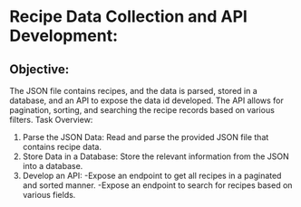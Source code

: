 # Recipe Data Collection and API Development:

## Objective: 
The JSON file contains recipes, and the data is parsed, stored in a database, and an API to expose the data id developed. The API allows for pagination, sorting, and searching the recipe records based on various 
filters. 
Task Overview: 
1. Parse the JSON Data: Read and parse the provided JSON file that contains recipe data. 
2. Store Data in a Database: Store the relevant information from the JSON into a database. 
3. Develop an API:
    -Expose an endpoint to get all recipes in a paginated and sorted manner. 
    -Expose an endpoint to search for recipes based on various fields.

